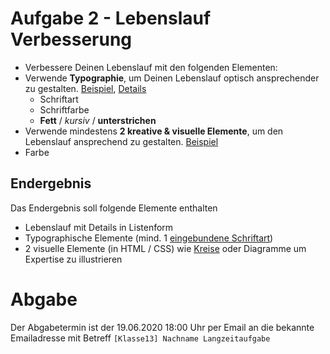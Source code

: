# Aufgabe 2 - Lebenslauf Verbesserung
* Verbessere Deinen Lebenslauf mit den folgenden Elementen:
* Verwende **Typographie**, um Deinen Lebenslauf optisch ansprechender zu gestalten. [Beispiel][2], [Details][1]
  - Schriftart
  - Schriftfarbe
  - **Fett** / *kursiv* / __unterstrichen__
* Verwende mindestens **2 kreative & visuelle Elemente**, um den Lebenslauf ansprechend zu gestalten. [Beispiel][3]
* Farbe

## Endergebnis
Das Endergebnis soll folgende Elemente enthalten
* Lebenslauf mit Details in Listenform
* Typographische Elemente (mind. 1 [eingebundene Schriftart](4))
* 2 visuelle Elemente (in HTML / CSS) wie [Kreise][3] oder Diagramme um Expertise zu illustrieren

# Abgabe
Der Abgabetermin ist der 19.06.2020 18:00 Uhr per Email an die bekannte Emailadresse mit Betreff `[Klasse13] Nachname Langzeitaufgabe`

[1]: https://www.internetingishard.com/html-and-css/web-typography/#summary
[2]: https://www.internetingishard.com/html-and-css/web-typography/example/final/web-fonts.html
[3]: https://www.w3schools.com/howto/howto_css_circles.asp
[4]: https://wiki.selfhtml.org/wiki/CSS/Eigenschaften/Schriftformatierung/@font-face
